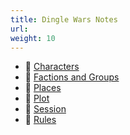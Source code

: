 ```yaml
---
title: Dingle Wars Notes
url: 
weight: 10
---
```


- 📁 [Characters](./Characters/)
- 📁 [Factions and Groups](./Factions%20and%20Groups/)
- 📁 [Places](./Places/)
- 📁 [Plot](./Plot/)
- 📁 [Session](./Session/)
- 📄 [Rules](./Rules)
